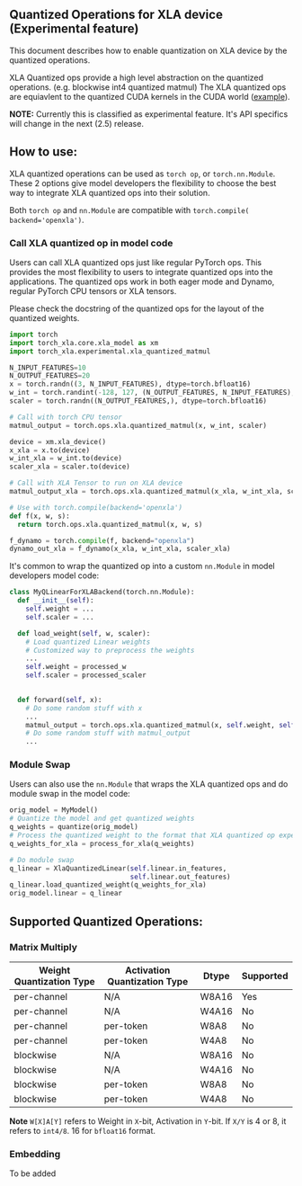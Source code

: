 Quantized Operations for XLA device (Experimental feature)
--------------------------

This document describes how to enable quantization on XLA device by the quantized operations.

XLA Quantized ops provide a high level abstraction on the quantized operations. (e.g. blockwise int4 quantized matmul) 
The XLA quantized ops are equiavlent to the quantized CUDA kernels in the CUDA world ([example](https://github.com/vllm-project/vllm/blob/main/csrc/quantization/gptq/q_gemm.cu)).

**NOTE:** Currently this is classified as experimental feature. It's API specifics 
will change in the next (2.5) release.


## How to use:

XLA quantized operations can be used as `torch op`, or `torch.nn.Module`. These 2 options give model developers the flexibility to choose the best way to integrate XLA quantized ops into their solution.

Both `torch op` and `nn.Module` are compatible with `torch.compile( backend='openxla')`.

### Call XLA quantized op in model code

Users can call XLA quantized ops just like regular PyTorch ops. This provides the most flexibility to users to integrate quantized ops into the applications. The quantized ops work in both eager mode and Dynamo, regular PyTorch CPU tensors or XLA tensors.

Please check the docstring of the quantized ops for the layout of the quantized weights.

```Python
import torch
import torch_xla.core.xla_model as xm
import torch_xla.experimental.xla_quantized_matmul

N_INPUT_FEATURES=10
N_OUTPUT_FEATURES=20
x = torch.randn((3, N_INPUT_FEATURES), dtype=torch.bfloat16)
w_int = torch.randint(-128, 127, (N_OUTPUT_FEATURES, N_INPUT_FEATURES), dtype=torch.int8)
scaler = torch.randn((N_OUTPUT_FEATURES,), dtype=torch.bfloat16)

# Call with torch CPU tensor
matmul_output = torch.ops.xla.quantized_matmul(x, w_int, scaler)

device = xm.xla_device()
x_xla = x.to(device)
w_int_xla = w_int.to(device)
scaler_xla = scaler.to(device)

# Call with XLA Tensor to run on XLA device
matmul_output_xla = torch.ops.xla.quantized_matmul(x_xla, w_int_xla, scaler_xla)

# Use with torch.compile(backend='openxla')
def f(x, w, s):
  return torch.ops.xla.quantized_matmul(x, w, s)

f_dynamo = torch.compile(f, backend="openxla")
dynamo_out_xla = f_dynamo(x_xla, w_int_xla, scaler_xla)
```

It's common to wrap the quantized op into a custom `nn.Module` in model developers model code:

```Python
class MyQLinearForXLABackend(torch.nn.Module):
  def __init__(self):
    self.weight = ...
    self.scaler = ...

  def load_weight(self, w, scaler):
    # Load quantized Linear weights
    # Customized way to preprocess the weights
    ...
    self.weight = processed_w
    self.scaler = processed_scaler

  
  def forward(self, x):
    # Do some random stuff with x
    ...
    matmul_output = torch.ops.xla.quantized_matmul(x, self.weight, self.scaler)
    # Do some random stuff with matmul_output
    ...
```

### Module Swap

Users can also use the `nn.Module` that wraps the XLA quantized ops and do module swap in the model code:

```Python
orig_model = MyModel()
# Quantize the model and get quantized weights
q_weights = quantize(orig_model)
# Process the quantized weight to the format that XLA quantized op expects.
q_weights_for_xla = process_for_xla(q_weights)

# Do module swap
q_linear = XlaQuantizedLinear(self.linear.in_features,
                              self.linear.out_features)
q_linear.load_quantized_weight(q_weights_for_xla)
orig_model.linear = q_linear
```



## Supported Quantized Operations:

### Matrix Multiply

| Weight Quantization Type | Activation Quantization Type | Dtype | Supported |
|---|---|---|---|
| per-channel | N/A | W8A16 | Yes |
| per-channel | N/A | W4A16 | No |
| per-channel | per-token | W8A8 | No |
| per-channel | per-token | W4A8 | No |
| blockwise | N/A | W8A16 | No |
| blockwise | N/A | W4A16 | No |
| blockwise | per-token | W8A8 | No |
| blockwise | per-token | W4A8 | No |

**Note** `W[X]A[Y]` refers to Weight in `X`-bit, Activation in `Y`-bit. If `X/Y` is 4 or 8, it refers to `int4/8`. 16 for `bfloat16` format.

### Embedding
To be added
